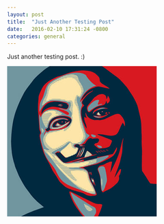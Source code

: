 ```yaml
---
layout: post
title:  "Just Another Testing Post"
date:   2016-02-10 17:31:24 -0800
categories: general
---
```


Just another testing post. :)

<img src="assets/img/2016/feb/annonymous.jpg" alt="annonymouse picture" title="just a picture">
